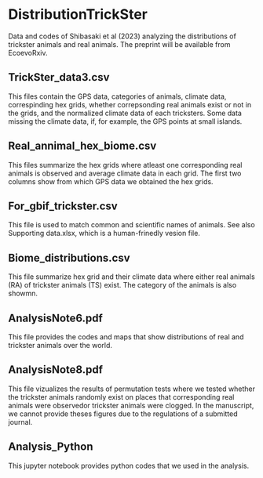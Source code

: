 # DistributionTrickSter
Data and codes of Shibasaki et al (2023) analyzing the distributions of trickster animals and real animals.
The preprint will be available from EcoevoRxiv.


## TrickSter_data3.csv
This files contain the GPS data, categories of animals, climate data, correspinding hex grids, 
whether correpsonding real animals exist or not in the grids, and the normalized climate data of each tricksters.
Some data missing the climate data, if, for example,  the GPS points at small islands.

## Real_annimal_hex_biome.csv
This files summarize the hex grids where atleast one corresponding real animals is observed and average climate data in each grid. 
The first two columns show from which GPS data we obtained the hex grids.

## For_gbif_trickster.csv
This file is used to match common and scientific names of animals. See also Supporting data.xlsx, which is a human-frinedly vesion file.

## Biome_distributions.csv
This file summarize hex grid and their climate data where either real animals (RA) of trickster animals (TS) exist. The category of the animals is also showmn.

## AnalysisNote6.pdf
This file provides the codes and maps that show distributions of real and trickster animals over the world.

## AnalysisNote8.pdf
This file vizualizes the results of permutation tests where we tested whether the trickster animals randomly exist on places that corresponding real animals were observedor trickster animals were clogged. In the manuscript, we cannot provide theses figures due to the regulations of a submitted journal.

## Analysis_Python
This jupyter notebook provides python codes that we used in the analysis.
